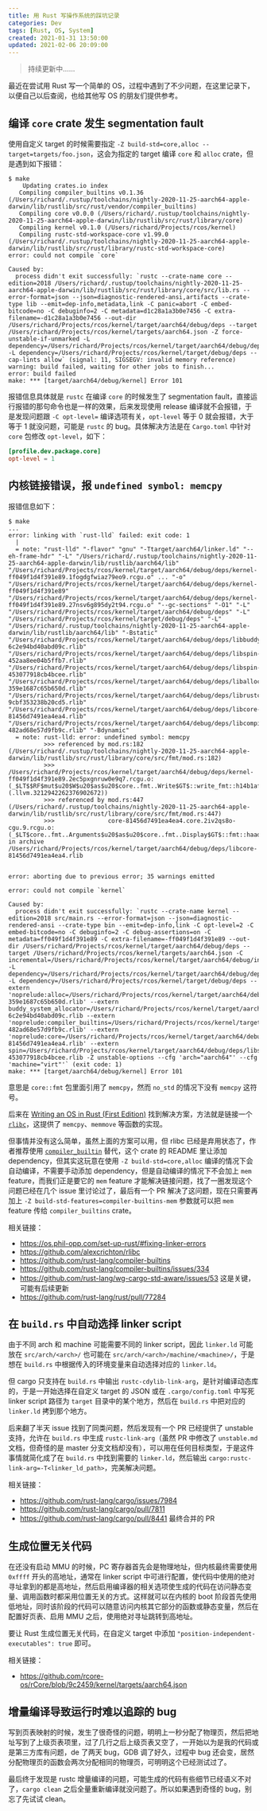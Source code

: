 ```yaml
---
title: 用 Rust 写操作系统的踩坑记录
categories: Dev
tags: [Rust, OS, System]
created: 2021-01-31 13:50:00
updated: 2021-02-06 20:09:00
---
```


> 持续更新中……

最近在尝试用 Rust 写一个简单的 OS，过程中遇到了不少问题，在这里记录下，以便自己以后查阅，也给其他写 OS 的朋友们提供参考。

## 编译 `core` crate 发生 segmentation fault

使用自定义 target 的时候需要指定 `-Z build-std=core,alloc --target=targets/foo.json`，这会为指定的 target 编译 `core` 和 `alloc` crate，但是遇到如下报错：

```
$ make
    Updating crates.io index
   Compiling compiler_builtins v0.1.36 (/Users/richard/.rustup/toolchains/nightly-2020-11-25-aarch64-apple-darwin/lib/rustlib/src/rust/vendor/compiler_builtins)
   Compiling core v0.0.0 (/Users/richard/.rustup/toolchains/nightly-2020-11-25-aarch64-apple-darwin/lib/rustlib/src/rust/library/core)
   Compiling kernel v0.1.0 (/Users/richard/Projects/rcos/kernel)
   Compiling rustc-std-workspace-core v1.99.0 (/Users/richard/.rustup/toolchains/nightly-2020-11-25-aarch64-apple-darwin/lib/rustlib/src/rust/library/rustc-std-workspace-core)
error: could not compile `core`

Caused by:
  process didn't exit successfully: `rustc --crate-name core --edition=2018 /Users/richard/.rustup/toolchains/nightly-2020-11-25-aarch64-apple-darwin/lib/rustlib/src/rust/library/core/src/lib.rs --error-format=json --json=diagnostic-rendered-ansi,artifacts --crate-type lib --emit=dep-info,metadata,link -C panic=abort -C embed-bitcode=no -C debuginfo=2 -C metadata=d1c28a1a3b0e7456 -C extra-filename=-d1c28a1a3b0e7456 --out-dir /Users/richard/Projects/rcos/kernel/target/aarch64/debug/deps --target /Users/richard/Projects/rcos/kernel/targets/aarch64.json -Z force-unstable-if-unmarked -L dependency=/Users/richard/Projects/rcos/kernel/target/aarch64/debug/deps -L dependency=/Users/richard/Projects/rcos/kernel/target/debug/deps --cap-lints allow` (signal: 11, SIGSEGV: invalid memory reference)
warning: build failed, waiting for other jobs to finish...
error: build failed
make: *** [target/aarch64/debug/kernel] Error 101
```

报错信息具体就是 `rustc` 在编译 `core` 的时候发生了 segmentation fault，直接运行报错的那句命令也是一样的效果，后来发现使用 release 编译就不会报错，于是发现问题跟 `-C opt-level=` 编译选项有关，`opt-level` 等于 0 就会报错，大于等于 1 就没问题，可能是 `rustc` 的 bug。具体解决方法是在 `Cargo.toml` 中针对 `core` 包修改 `opt-level`，如下：

```toml
[profile.dev.package.core]
opt-level = 1
```

## 内核链接错误，报 `undefined symbol: memcpy`

报错信息如下：

```
$ make
...
error: linking with `rust-lld` failed: exit code: 1
  |
  = note: "rust-lld" "-flavor" "gnu" "-Ttarget/aarch64/linker.ld" "--eh-frame-hdr" "-L" "/Users/richard/.rustup/toolchains/nightly-2020-11-25-aarch64-apple-darwin/lib/rustlib/aarch64/lib" "/Users/richard/Projects/rcos/kernel/target/aarch64/debug/deps/kernel-ff049f1d4f391e89.1fogdgfwiaz79eo9.rcgu.o" ... "-o" "/Users/richard/Projects/rcos/kernel/target/aarch64/debug/deps/kernel-ff049f1d4f391e89" "/Users/richard/Projects/rcos/kernel/target/aarch64/debug/deps/kernel-ff049f1d4f391e89.27nsv6g895dy2t94.rcgu.o" "--gc-sections" "-O1" "-L" "/Users/richard/Projects/rcos/kernel/target/aarch64/debug/deps" "-L" "/Users/richard/Projects/rcos/kernel/target/debug/deps" "-L" "/Users/richard/.rustup/toolchains/nightly-2020-11-25-aarch64-apple-darwin/lib/rustlib/aarch64/lib" "-Bstatic" "/Users/richard/Projects/rcos/kernel/target/aarch64/debug/deps/libbuddy_system_allocator-6c2e94bd40abd09c.rlib" "/Users/richard/Projects/rcos/kernel/target/aarch64/debug/deps/libspin-452aa8ee04b5ffb7.rlib" "/Users/richard/Projects/rcos/kernel/target/aarch64/debug/deps/libspin-453077918cb4bcee.rlib" "/Users/richard/Projects/rcos/kernel/target/aarch64/debug/deps/liballoc-359e1687c65b650d.rlib" "/Users/richard/Projects/rcos/kernel/target/aarch64/debug/deps/librustc_std_workspace_core-9cbf353238b20cd5.rlib" "/Users/richard/Projects/rcos/kernel/target/aarch64/debug/deps/libcore-81456d7491ea4ea4.rlib" "/Users/richard/Projects/rcos/kernel/target/aarch64/debug/deps/libcompiler_builtins-482ad68e57d9fb9c.rlib" "-Bdynamic"
  = note: rust-lld: error: undefined symbol: memcpy
          >>> referenced by mod.rs:182 (/Users/richard/.rustup/toolchains/nightly-2020-11-25-aarch64-apple-darwin/lib/rustlib/src/rust/library/core/src/fmt/mod.rs:182)
          >>>               /Users/richard/Projects/rcos/kernel/target/aarch64/debug/deps/kernel-ff049f1d4f391e89.2ec5pxgnruw0e9q7.rcgu.o:(_$LT$$RF$mut$u20$W$u20$as$u20$core..fmt..Write$GT$::write_fmt::h14b1afbd1a65c84b (.llvm.3212942262376902672))
          >>> referenced by mod.rs:447 (/Users/richard/.rustup/toolchains/nightly-2020-11-25-aarch64-apple-darwin/lib/rustlib/src/rust/library/core/src/fmt/mod.rs:447)
          >>>               core-81456d7491ea4ea4.core.2iv2qs8o-cgu.9.rcgu.o:(_$LT$core..fmt..Arguments$u20$as$u20$core..fmt..Display$GT$::fmt::haadaeb7738e71625) in archive /Users/richard/Projects/rcos/kernel/target/aarch64/debug/deps/libcore-81456d7491ea4ea4.rlib
          

error: aborting due to previous error; 35 warnings emitted

error: could not compile `kernel`

Caused by:
  process didn't exit successfully: `rustc --crate-name kernel --edition=2018 src/main.rs --error-format=json --json=diagnostic-rendered-ansi --crate-type bin --emit=dep-info,link -C opt-level=2 -C embed-bitcode=no -C debuginfo=2 -C debug-assertions=on -C metadata=ff049f1d4f391e89 -C extra-filename=-ff049f1d4f391e89 --out-dir /Users/richard/Projects/rcos/kernel/target/aarch64/debug/deps --target /Users/richard/Projects/rcos/kernel/targets/aarch64.json -C incremental=/Users/richard/Projects/rcos/kernel/target/aarch64/debug/incremental -L dependency=/Users/richard/Projects/rcos/kernel/target/aarch64/debug/deps -L dependency=/Users/richard/Projects/rcos/kernel/target/debug/deps --extern 'noprelude:alloc=/Users/richard/Projects/rcos/kernel/target/aarch64/debug/deps/liballoc-359e1687c65b650d.rlib' --extern buddy_system_allocator=/Users/richard/Projects/rcos/kernel/target/aarch64/debug/deps/libbuddy_system_allocator-6c2e94bd40abd09c.rlib --extern 'noprelude:compiler_builtins=/Users/richard/Projects/rcos/kernel/target/aarch64/debug/deps/libcompiler_builtins-482ad68e57d9fb9c.rlib' --extern 'noprelude:core=/Users/richard/Projects/rcos/kernel/target/aarch64/debug/deps/libcore-81456d7491ea4ea4.rlib' --extern spin=/Users/richard/Projects/rcos/kernel/target/aarch64/debug/deps/libspin-453077918cb4bcee.rlib -Z unstable-options --cfg 'arch="aarch64"' --cfg 'machine="virt"'` (exit code: 1)
make: *** [target/aarch64/debug/kernel] Error 101
```

意思是 `core::fmt` 包里面引用了 `memcpy`，然而 `no_std` 的情况下没有 `memcpy` 这符号。

后来在 [Writing an OS in Rust (First Edition)](https://os.phil-opp.com/set-up-rust/#fixing-linker-errors) 找到解决方案，方法就是链接一个 [`rlibc`](https://crates.io/crates/rlibc)，这提供了 `memcpy`、`memmove` 等函数的实现。

但事情并没有这么简单，虽然上面的方案可以用，但 rlibc 已经是弃用状态了，作者推荐使用 [`compiler_builtin`](https://github.com/rust-lang/compiler-builtins) 替代，这个 crate 的 README 里让添加 dependency，但其实这玩意在使用 `-Z build-std=core,alloc` 编译的情况下会自动编译，不需要手动添加 dependency，但是自动编译的情况下不会加上 `mem` feature，而我们正是要它的 `mem` feature 才能解决链接问题，找了一圈发现这个问题已经在几个 issue 里讨论过了，最后有一个 PR 解决了这问题，现在只需要再加上 `-Z build-std-features=compiler-builtins-mem` 参数就可以把 `mem` feature 传给 `compiler_builtins` crate。

相关链接：

- https://os.phil-opp.com/set-up-rust/#fixing-linker-errors
- https://github.com/alexcrichton/rlibc
- https://github.com/rust-lang/compiler-builtins
- https://github.com/rust-lang/compiler-builtins/issues/334
- https://github.com/rust-lang/wg-cargo-std-aware/issues/53 这是关键，可能有后续更新
- https://github.com/rust-lang/rust/pull/77284

## 在 `build.rs` 中自动选择 linker script

由于不同 arch 和 machine 可能需要不同的 linker script，因此 `linker.ld` 可能放在 `src/arch/<arch>/` 也可能在 `src/arch/<arch>/machine/<machine>/`，于是想在 `build.rs` 中根据传入的环境变量来自动选择对应的 `linker.ld`。

但 cargo 只支持在 `build.rs` 中输出 `rustc-cdylib-link-arg`，是针对编译动态库的，于是一开始选择在自定义 target 的 JSON 或在 `.cargo/config.toml` 中写死 linker script 路径为 `target` 目录中的某个地方，然后在 `build.rs` 中把对应的 `linker.ld` 拷到那个地方。

后来翻了半天 issue 找到了同类问题，然后发现有一个 PR 已经提供了 unstable 支持，允许在 `build.rs` 中生成 `rustc-link-arg`（虽然 PR 中修改了 `unstable.md` 文档，但奇怪的是 master 分支文档却没有），可以用在任何目标类型，于是这件事情就简化成了在 `build.rs` 中找到需要的 `linker.ld`，然后输出 `cargo:rustc-link-arg=-T<linker_ld_path>`，完美解决问题。

相关链接：

- https://github.com/rust-lang/cargo/issues/7984
- https://github.com/rust-lang/cargo/pull/7811
- https://github.com/rust-lang/cargo/pull/8441 最终合并的 PR

## 生成位置无关代码

在还没有启动 MMU 的时候，PC 寄存器首先会是物理地址，但内核最终需要使用 `0xffff` 开头的高地址，通常在 linker script 中可进行配置，使代码中使用的绝对寻址拿到的都是高地址，然后启用编译器的相关选项使生成的代码在访问静态变量、调用函数时都采用位置无关的方式。这样就可以在内核的 boot 阶段首先使用低地址，同时该阶段的代码可以随意访问内核其它部分的函数或静态变量，然后在配置好页表、启用 MMU 之后，使用绝对寻址跳转到高地址。

要让 Rust 生成位置无关代码，在自定义 target 中添加 `"position-independent-executables": true` 即可。

相关链接：

- https://github.com/rcore-os/rCore/blob/9c2459/kernel/targets/aarch64.json

## 增量编译导致运行时难以追踪的 bug

写到页表映射的时候，发生了很奇怪的问题，明明上一秒分配了物理页，然后把地址写到了上级页表项里，过了几行之后上级页表又空了，一开始以为是我的代码或是第三方库有问题，de 了两天 bug，GDB 调了好久，过程中 bug 还会变，居然分配物理页的函数会两次分配相同的物理页，可明明这个已经测试过了。

最后终于发现是 rustc 增量编译的问题，可能生成的代码有些细节已经语义不对了，`cargo clean` 之后全量重新编译就没问题了。所以如果遇到奇怪的 bug，别忘了先试试 clean。
